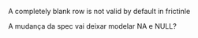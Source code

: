 
A completely blank row is not valid by default in frictinle

A mudança da spec vai deixar modelar NA e NULL?